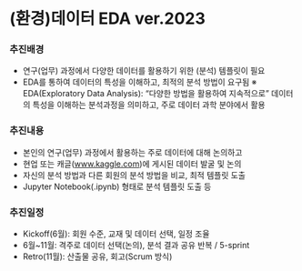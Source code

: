 # (환경)데이터 EDA ver.2023
### 추진배경
- 연구(업무) 과정에서 다양한 데이터를 활용하기 위한 (분석) 템플릿이 필요
- EDA를 통하여 데이터의 특성을 이해하고, 최적의 분석 방법이 요구됨
※ EDA(Exploratory Data Analysis): “다양한 방법을 활용하여 지속적으로” 데이터의 특성을 이해하는 분석과정을 의미하고, 주로 데이터 과학 분야에서 활용
### 추진내용
- 본인의 연구(업무) 과정에서 활용하는 주로 데이터에 대해 논의하고
- 현업 또는 캐글(www.kaggle.com)에 게시된 데이터 발굴 및 논의
- 자신의 분석 방법과 다른 회원의 분석 방법을 비교, 최적 템플릿 도출
- Jupyter Notebook(.ipynb) 형태로 분석 템플릿 도출 등
### 추진일정
- Kickoff(6월): 회원 수준, 교재 및 데이터 선택, 일정 조율
- 6월~11월: 격주로 데이터 선택(논의), 분석 결과 공유 반복 / 5-sprint
- Retro(11월): 산출물 공유, 회고(Scrum 방식)
